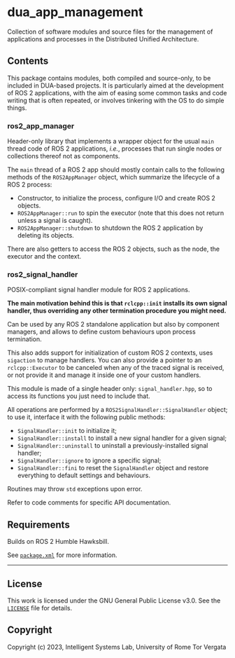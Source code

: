 # dua_app_management

Collection of software modules and source files for the management of applications and processes in the Distributed Unified Architecture.

## Contents

This package contains modules, both compiled and source-only, to be included in DUA-based projects. It is particularly aimed at the development of ROS 2 applications, with the aim of easing some common tasks and code writing that is often repeated, or involves tinkering with the OS to do simple things.

### ros2_app_manager

Header-only library that implements a wrapper object for the usual `main` thread code of ROS 2 applications, *i.e.*, processes that run single nodes or collections thereof not as components.

The `main` thread of a ROS 2 app should mostly contain calls to the following methods of the `ROS2AppManager` object, which summarize the lifecycle of a ROS 2 process:

- Constructor, to initialize the process, configure I/O and create ROS 2 objects.
- `ROS2AppManager::run` to spin the executor (note that this does not return unless a signal is caught).
- `ROS2AppManager::shutdown` to shutdown the ROS 2 application by deleting its objects.

There are also getters to access the ROS 2 objects, such as the node, the executor and the context.

### ros2_signal_handler

POSIX-compliant signal handler module for ROS 2 applications.

**The main motivation behind this is that `rclcpp::init` installs its own signal handler, thus overriding any other termination procedure you might need.**

Can be used by any ROS 2 standalone application but also by component managers, and allows to define custom behaviours upon process termination.

This also adds support for initialization of custom ROS 2 contexts, uses `sigaction` to manage handlers. You can also provide a pointer to an `rclcpp::Executor` to be canceled when any of the traced signal is received, or not provide it and manage it inside one of your custom handlers.

This module is made of a single header only: `signal_handler.hpp`, so to access its functions you just need to include that.

All operations are performed by a `ROS2SignalHandler::SignalHandler` object; to use it, interface it with the following public methods:

- `SignalHandler::init` to initialize it;
- `SignalHandler::install` to install a new signal handler for a given signal;
- `SignalHandler::uninstall` to uninstall a previously-installed signal handler;
- `SignalHandler::ignore` to ignore a specific signal;
- `SignalHandler::fini` to reset the `SignalHandler` object and restore everything to default settings and behaviours.

Routines may throw `std` exceptions upon error.

Refer to code comments for specific API documentation.

## Requirements

Builds on ROS 2 Humble Hawksbill.

See [`package.xml`](package.xml) for more information.

---

## License

This work is licensed under the GNU General Public License v3.0. See the [`LICENSE`](LICENSE) file for details.

## Copyright

Copyright (c) 2023, Intelligent Systems Lab, University of Rome Tor Vergata

